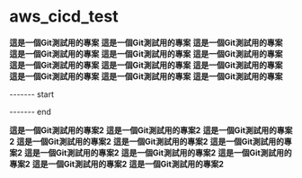 # aws_cicd_test


**這是一個Git測試用的專案**
**這是一個Git測試用的專案**
**這是一個Git測試用的專案**
**這是一個Git測試用的專案**
**這是一個Git測試用的專案**
**這是一個Git測試用的專案**
**這是一個Git測試用的專案**
**這是一個Git測試用的專案**
**這是一個Git測試用的專案**
**這是一個Git測試用的專案**
**這是一個Git測試用的專案**
**這是一個Git測試用的專案**

------- start


------- end 


**這是一個Git測試用的專案2**
**這是一個Git測試用的專案2**
**這是一個Git測試用的專案2**
**這是一個Git測試用的專案2**
**這是一個Git測試用的專案2**
**這是一個Git測試用的專案2**
**這是一個Git測試用的專案2**
**這是一個Git測試用的專案2**
**這是一個Git測試用的專案2**
**這是一個Git測試用的專案2**
**這是一個Git測試用的專案2**


